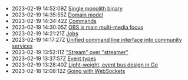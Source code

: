 * 2023-02-19 14:52:09Z [Single monolith binary](../11)
* 2023-02-19 14:35:55Z [Domain model](../5)
* 2023-02-19 14:34:42Z [Commands](../8)
* 2023-02-19 14:30:05Z [OBS is main multi-media focus](../10)
* 2023-02-19 14:21:21Z [Jobs](../9)
* 2023-02-19 14:17:27Z [Unified command line interface into community services](../7)
* 2023-02-19 13:52:11Z ["Stream" over "streamer"](../6)
* 2023-02-19 13:37:57Z [Event types](../4)
* 2023-02-19 13:28:40Z [Light-weight, event bus design in Go](../3)
* 2023-02-18 12:08:12Z [Going with WebSockets](../2)
